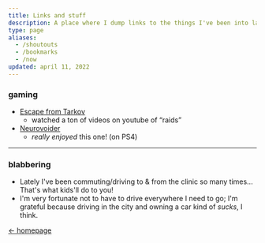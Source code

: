 ```yaml
---
title: Links and stuff
description: A place where I dump links to the things I've been into lately. It's basically a hodge-podge of “sorta” related links, quotes, snippets, bits and pieces I've gleaned from the internet. It's also a place where I get loose and philosophize and bit, you know?
type: page
aliases:
  - /shoutouts
  - /bookmarks
  - /now
updated: april 11, 2022
---
```


### gaming

* [Escape from Tarkov](https://www.wikiwand.com/en/Escape_from_Tarkov)
    - watched a ton of videos on youtube of “raids”
* [Neurovoider](http://neurovoider.com/)
    - *really enjoyed* this one! (on PS4)

---

### blabbering

* Lately I've been commuting/driving to & from the clinic so many times... That's what kids'll do to you!
* I'm very fortunate not to have to drive everywhere I need to go; I'm grateful because driving in the city and owning a car kind of *sucks*, I think.

<a href="/" class="button"><- homepage</a>
